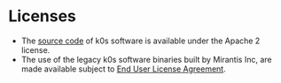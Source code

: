 # Licenses

* The [source code](https://github.com/k0sproject/k0s) of k0s software is available under the Apache 2 license.
* The use of the legacy k0s software binaries built by Mirantis Inc, are made available subject to [End User License Agreement](./eula.md).
